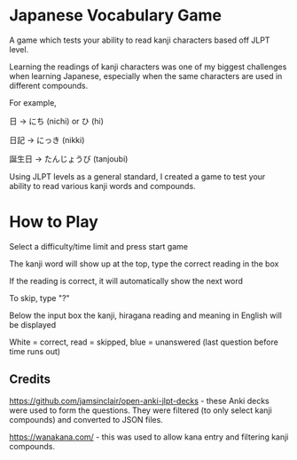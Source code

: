 # Japanese Vocabulary Game
A game which tests your ability to read kanji characters based off JLPT level. 

Learning the readings of kanji characters was one of my biggest challenges when learning Japanese, especially when the same characters are used in different compounds. 

For example,

日 -> にち (nichi) or ひ (hi)

日記 -> にっき (nikki)

誕生日 -> たんじょうび (tanjoubi)

Using JLPT levels as a general standard, I created a game to test your ability to read various kanji words and compounds. 

# How to Play

Select a difficulty/time limit and press start game

The kanji word will show up at the top, type the correct reading in the box

If the reading is correct, it will automatically show the next word

To skip, type "?"

Below the input box the kanji, hiragana reading and meaning in English will be displayed

White = correct, read = skipped, blue = unanswered (last question before time runs out)



## Credits
https://github.com/jamsinclair/open-anki-jlpt-decks - these Anki decks were used to form the questions. They were filtered (to only select kanji compounds) and converted to JSON files. 

https://wanakana.com/ - this was used to allow kana entry and filtering kanji compounds. 
